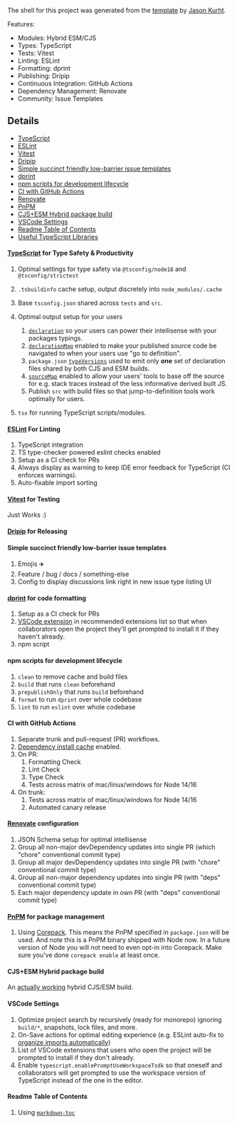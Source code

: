 The shell for this project was generated from the [template](https://github.com/jasonkuhrt/template-typescript-lib) by [Jason Kurht](https://kuhrt.me/about/).

Features:

- Modules: Hybrid ESM/CJS
- Types: TypeScript
- Tests: Vitest
- Linting: ESLint
- Formatting: dprint
- Publishing: Dripip
- Continuous Integration: GitHub Actions
- Dependency Management: Renovate
- Community: Issue Templates

## Details

<!-- toc -->

- [TypeScript](#typescript)
- [ESLint](#eslint)
- [Vitest](#vitest)
- [Dripip](#dripip)
- [Simple succinct friendly low-barrier issue templates](#simple-succinct-friendly-low-barrier-issue-templates)
- [dprint](#dprint)
- [npm scripts for development lifecycle](#npm-scripts-for-development-lifecycle)
- [CI with GitHub Actions](#ci-with-github-actions)
- [Renovate](#renovate)
- [PnPM](#pnpm)
- [CJS+ESM Hybrid package build](#cjsesm-hybrid-package-build)
- [VSCode Settings](#vscode-settings)
- [Readme Table of Contents](#readme-table-of-contents)
- [Useful TypeScript Libraries](#useful-typescript-libraries)

<!-- tocstop -->

#### [TypeScript](https://www.typescriptlang.org/) for Type Safety & Productivity

1. Optimal settings for type safety via `@tsconfig/node18` and `@tsconfig/strictest`
1. `.tsbuildinfo` cache setup, output discretely into `node_modules/.cache`
1. Base `tsconfig.json` shared across `tests` and `src`.
1. Optimal output setup for your users

   1. [`declaration`](https://www.typescriptlang.org/tsconfig#declaration) so your users can power their intellisense with your packages typings.
   1. [`declarationMap`](https://www.typescriptlang.org/tsconfig#declarationMap) enabled to make your published source code be navigated to when your users use "go to definition".
   1. `package.json` [`typeVersions`](https://www.typescriptlang.org/docs/handbook/declaration-files/publishing.html#version-selection-with-typesversions) used to emit only **one** set of declaration files shared by both CJS and ESM builds.
   1. [`sourceMap`](https://www.typescriptlang.org/tsconfig#sourceMap) enabled to allow your users' tools to base off the source for e.g. stack traces instead of the less informative derived built JS.
   1. Publish `src` with build files so that jump-to-definition tools work optimally for users.

1. `tsx` for running TypeScript scripts/modules.

#### [ESLint](https://eslint.org/) For Linting

1. TypeScript integration
1. TS type-checker powered eslint checks enabled
1. Setup as a CI check for PRs
1. Always display as warning to keep IDE error feedback for TypeScript (CI enforces warnings).
1. Auto-fixable import sorting

#### [Vitest](https://vitest.dev) for Testing

Just Works :)

#### [Dripip](https://github.com/prisma-labs/dripip) for Releasing

#### Simple succinct friendly low-barrier issue templates

1. Emojis ✈️
1. Feature / bug / docs / something-else
1. Config to display discussions link right in new issue type listing UI

#### [dprint](https://dprint.dev/) for code formatting

1. Setup as a CI check for PRs
1. [VSCode extension](https://marketplace.visualstudio.com/items?itemName=dprint.dprint) in recommended extensions list so that when collaborators open the project they'll get prompted to install it if they haven't already.
1. npm script

#### npm scripts for development lifecycle

1. `clean` to remove cache and build files
1. `build` that runs `clean` beforehand
1. `prepublishOnly` that runs `build` beforehand
1. `format` to run `dprint` over whole codebase
1. `lint` to run `eslint` over whole codebase

#### CI with GitHub Actions

1. Separate trunk and pull-request (PR) workflows.
1. [Dependency install cache](https://github.com/actions/setup-node/blob/main/docs/advanced-usage.md#caching-packages-dependencies) enabled.
1. On PR:
   1. Formatting Check
   1. Lint Check
   1. Type Check
   1. Tests across matrix of mac/linux/windows for Node 14/16
1. On trunk:
   1. Tests across matrix of mac/linux/windows for Node 14/16
   1. Automated canary release

#### [Renovate](https://github.com/renovatebot/renovate) configuration

1. JSON Schema setup for optimal intellisense
1. Group all non-major devDependency updates into single PR (which "chore" conventional commit type)
1. Group all major devDependency updates into single PR (with "chore" conventional commit type)
1. Group all non-major dependency updates into single PR (with "deps" conventional commit type)
1. Each major dependency update in own PR (with "deps" conventional commit type)

#### [PnPM](https://pnpm.io/) for package management

1. Using [Corepack](https://nodejs.org/api/corepack.html#enabling-the-feature). This means the PnPM specified in `package.json` will be used. And note this is a PnPM binary shipped with Node now. In a future version of Node you will not need to even opt-in into Corepack. Make sure you've done `corepack enable` at least once.

#### CJS+ESM Hybrid package build

An [actually working](https://kuhrt.me/logs/hybrid-esm-cjs-node-packages-using-typescript-take-2) hybrid CJS/ESM build.

#### VSCode Settings

1. Optimize project search by recursively (ready for monorepo) ignoring `build/*`, snapshots, lock files, and more.
1. On-Save actions for optimal editing experience (e.g. ESLint auto-fix to [organize imports automatically](https://github.com/lydell/eslint-plugin-simple-import-sort#can-i-use-this-without-autofix))
1. List of VSCode extensions that users who open the project will be prompted to install if they don't already.
1. Enable `typescript.enablePromptUseWorkspaceTsdk` so that oneself and collaborators will get prompted to use the workspace version of TypeScript instead of the one in the editor.

#### Readme Table of Contents

1. Using [`markdown-toc`](https://github.com/jonschlinkert/markdown-toc)
